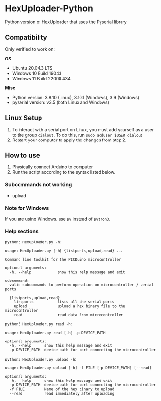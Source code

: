 # HexUploader-Python
Python version of HexUploader that uses the Pyserial library

## Compatibility
Only verified to work on:

**OS**
- Ubuntu 20.04.3 LTS
- Windows 10 Build 19043
- Windows 11 Build 22000.434

**Misc**
- Python version: 3.8.10 (Linux), 3.10.1 (Windows), 3.9 (Windows)
- pyserial version: v3.5 (both Linux and Windows)

## Linux Setup
1. To interact with a serial port on Linux, you must add yourself as a user to the group `dialout`. To do this, run `sudo adduser $USER dialout`
2. Restart your computer to apply the changes from step 2.

## How to use
1. Physically connect Arduino to computer
2. Run the script according to the syntax listed below.

### Subcommands not working
- upload

### Note for Windows
If you are using Windows, use `py` instead of `python3`.

### Help sections
`python3 HexUploader.py -h`:
```
usage: HexUploader.py [-h] {listports,upload,read} ...

Command line toolkit for the PICDuino microcontroller

optional arguments:
  -h, --help            show this help message and exit

subcommand:
  valid subcommands to perform operation on microcontroller / serial ports

  {listports,upload,read}
    listports           lists all the serial ports
    upload              upload a hex binary file to the microcontroller
    read                read data from microcontroller
```
`python3 HexUploader.py read -h`:
```
usage: HexUploader.py read [-h] -p DEVICE_PATH

optional arguments:
  -h, --help      show this help message and exit
  -p DEVICE_PATH  device path for port connecting the microcontroller
```
`python3 HexUploader.py upload -h`:
```
usage: HexUploader.py upload [-h] -f FILE [-p DEVICE_PATH] [--read]

optional arguments:
  -h, --help      show this help message and exit
  -p DEVICE_PATH  device path for port connecting the microcontroller
  -f FILE         Name of the hex binary to upload
  --read          read immediately after uploading
```
